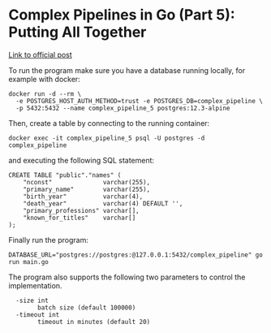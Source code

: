 # Complex Pipelines in Go (Part 5): Putting All Together

[Link to official post](https://www.mariocarrion.com/2020/08/27/go-implementing-complex-pipelines-part-5.html)

To run the program make sure you have a database running locally, for example with docker:

```
docker run -d --rm \
  -e POSTGRES_HOST_AUTH_METHOD=trust -e POSTGRES_DB=complex_pipeline \
  -p 5432:5432 --name complex_pipeline_5 postgres:12.3-alpine
```

Then, create a table by connecting to the running container:

```
docker exec -it complex_pipeline_5 psql -U postgres -d complex_pipeline
```

and executing the following SQL statement:

```
CREATE TABLE "public"."names" (
	"nconst"              varchar(255),
	"primary_name"        varchar(255),
	"birth_year"          varchar(4),
	"death_year"          varchar(4) DEFAULT '',
	"primary_professions" varchar[],
	"known_for_titles"    varchar[]
);
```

Finally run the program:

```
DATABASE_URL="postgres://postgres:@127.0.0.1:5432/complex_pipeline" go run main.go
```

The program also supports the following two parameters to control the implementation.

```
  -size int
    	batch size (default 100000)
  -timeout int
    	timeout in minutes (default 20)
```
